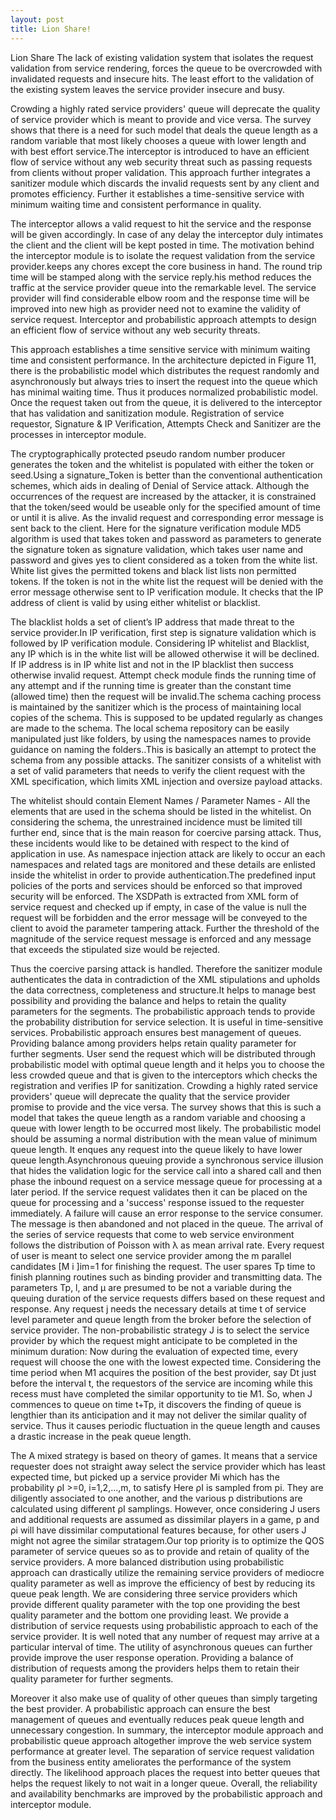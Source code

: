 ```yaml
---
layout: post
title: Lion Share!
---
```


Lion Share
The lack of existing validation system that isolates the request validation from service rendering, forces the queue to be overcrowded with invalidated requests and insecure hits. The least effort to the validation of the existing system leaves the service provider insecure and busy. 


Crowding a highly rated service providers' queue will deprecate the quality of service provider which is meant to provide and vice versa. The survey shows that there is a need for such model that deals the queue length as a random variable that most likely chooses a queue with lower length and with best effort service.The interceptor is introduced to have an efficient flow of service without any web security threat such as passing requests from clients without proper validation. This approach further integrates a sanitizer module which discards the invalid requests sent by any client and promotes efficiency. Further it establishes a time-sensitive service with minimum waiting time and consistent performance in quality. 

The interceptor allows a valid request to hit the service and the response will be given accordingly. In case of any delay the interceptor duly intimates the client and the client will be kept posted in time. The motivation behind the interceptor module is to isolate the request validation from the service provider.keeps any chores except the core business in hand. The round trip time will be stamped along with the service reply.his method reduces the traffic at the service provider queue into the remarkable level. The service provider will find considerable elbow room and the response time will be improved into new high as provider need not to examine the validity of service request. Interceptor and probabilistic approach attempts to design an efficient flow of service without any web security threats. 

This approach establishes a time sensitive service with minimum waiting time and consistent performance. In the architecture depicted in Figure 11, there is the probabilistic model which distributes the request randomly and asynchronously but always tries to insert the request into the queue which has minimal waiting time. Thus it produces normalized probabilistic model.  Once the request taken out from the queue, it is delivered to the interceptor that has validation and sanitization module. Registration of service requestor, Signature & IP Verification, Attempts Check and Sanitizer are the processes in interceptor module. 


The cryptographically protected pseudo random number producer generates the token and the whitelist is populated with either the token or seed.Using a signature_Token is better than the conventional authentication schemes, which aids in dealing of Denial of Service attack. Although the occurrences of the request are increased by the attacker, it is constrained that the token/seed would be useable only for the specified amount of time or until it is alive. As the invalid request and corresponding error message is sent back to the client. Here for the signature verification module MD5 algorithm is used that takes token and password as parameters to generate the signature token as signature validation, which takes user name and password and gives yes to client considered as a token from the white list. White list gives the permitted tokens and black list lists non permitted tokens. If the token is not in the white list the request will be denied with the error message otherwise sent to IP verification module. It checks that the IP address of client is valid by using either whitelist or blacklist. 


The blacklist holds a set of client’s IP address that made threat to the service provider.In IP verification, first step is signature validation which is followed by IP verification module. Considering IP whitelist and Blacklist, any IP which is in the white list will be allowed otherwise it will be declined. If IP address is in IP white list and not in the IP blacklist then success otherwise invalid request. Attempt check module finds the running time of any attempt and if the running time is greater than the constant time (allowed time) then the request will be invalid.The schema caching process is maintained by the sanitizer which is the process of maintaining local copies of the schema. This is supposed to be updated regularly as changes are made to the schema. The local schema repository can be easily manipulated just like folders, by using the namespaces names to provide guidance on naming the folders..This is basically an attempt to protect the schema from any possible attacks. The sanitizer consists of a whitelist with a set of valid parameters that needs to verify the client request with the XML specification, which limits XML injection and oversize payload attacks. 

The whitelist should contain Element Names / Parameter Names - All the elements that are used in the schema should be listed in the whitelist. On considering the schema, the unrestrained incidence must be limited till further end, since that is the main reason for coercive parsing attack. Thus, these incidents would like to be detained with respect to the kind of application in use. As namespace injection attack are likely to occur an each namespaces and related tags are monitored and these details are enlisted inside the whitelist in order to provide authentication.The predefined input policies of the ports and services should be enforced so that improved security will be enforced.  The XSDPath is extracted from XML form of service request and checked up  if empty, in case of the value is null the request will be forbidden and the error message will be conveyed  to the client to avoid the parameter tampering attack.  Further the threshold of the magnitude of the service request message is enforced and any message that exceeds the stipulated size would be rejected. 


Thus the coercive parsing attack is handled. Therefore the sanitizer module authenticates the data in contradiction of the XML stipulations and upholds the data correctness, completeness and structure.It helps to manage best possibility and providing the balance and helps to retain the quality parameters for the segments. The probabilistic approach tends to provide the probability distribution for service selection. It is useful in time-sensitive services. Probabilistic approach ensures best management of queues. Providing balance among providers helps retain quality parameter for further segments. User send the request which will be distributed through probabilistic model with optimal queue length and it helps you to choose the less crowded queue and that is given to the interceptors which checks the registration and verifies IP for sanitization.  Crowding a highly rated service providers' queue will deprecate the quality that the service provider promise to provide and the vice versa. The survey shows that this is such a model that takes the queue length as a random variable and choosing a queue with lower length to be occurred most likely. The probabilistic model should be assuming a normal distribution with the mean value of minimum queue length. It enques any request into the queue likely to have lower queue length.Asynchronous queuing provide a synchronous service illusion  that hides the validation logic for the service call into a shared call and then phase the inbound request on a service message queue for processing at a later period. If the service request validates then it can be placed on the queue for processing and a 'success' response issued to the requester immediately. A failure will cause an error response to the service consumer. The message is then abandoned and not placed in the queue. The arrival of the series of service requests that come to web service environment follows the distribution of Poisson with  λ as mean arrival rate.  Every request of user is meant to select one service provider among the m parallel candidates [M i ]im=1  for finishing the request. The user spares Tp time to finish planning routines such as binding provider and transmitting data. The parameters Tp, l, and μ are presumed to be not a variable during the queuing duration of the  service requests differs based on these request and response. Any request j needs the necessary details at time t of  service level parameter and queue length from the broker before the selection of service provider. The non-probabilistic strategy J is to select the service provider by which the request might anticipate to be completed in the minimum duration: Now during the evaluation of expected time, every request will choose the one with the lowest expected time. Considering the time period when M1 acquires the position of the best provider, say Dt just before the interval t, the requestors of the service are incoming while this recess must have completed the similar opportunity to tie M1. So, when J commences to queue on time t+Tp, it discovers the finding of queue is lengthier than its anticipation and it may not deliver the similar quality of service. Thus it causes periodic fluctuation in the queue length and causes a drastic increase in the peak queue length.


The A mixed strategy is based on theory of games. It means that a service requester does not straight away select the service provider which has least expected time, but picked up a service provider Mi  which has the probability ρI >=0, i=1,2,...,m, to  satisfy Ηere ρI  is sampled from pi.  They are diligently associated to one another, and the various p distributions are calculated using different ρI samplings. However, once considering J users and additional requests are assumed as dissimilar players in a game, p and ρi will have dissimilar computational features because, for other users J might not agree the similar stratagem.Our top priority is to optimize the QOS parameter of service queues so as to provide and retain of quality of the service providers. A more balanced distribution using probabilistic approach can drastically utilize the remaining service providers of mediocre quality parameter as well as improve the efficiency of best by reducing its queue peak length. We are considering three service providers which provide different quality parameter with the top one providing the best quality parameter and the bottom one providing least. We provide a distribution of service requests using probabilistic approach to each of the service provider. It is well noted that any number of request may arrive at a particular interval of time. The utility of asynchronous queues can further provide improve the user response operation. Providing a balance of distribution of requests among the providers helps them to retain their quality parameter for further segments.


 Moreover it also make use of quality of other queues than simply targeting the best provider. A probabilistic approach can ensure the best management of queues and eventually reduces peak queue length and unnecessary congestion. In summary, the interceptor module approach and probabilistic queue approach altogether improve the web service system performance at greater level. The  separation of service request validation from the business entity ameliorates the performance of the system directly. The likelihood approach places the request into better queues that helps the request likely to not wait in a longer queue. Overall, the reliability and availability benchmarks are improved by the probabilistic approach and interceptor module.  



